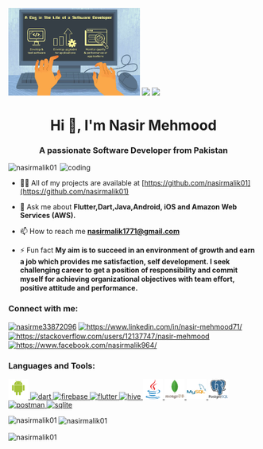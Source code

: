 <img src="portfolio_image.jpg" width=265, height:270> <img src="images/2.jpg" width=265, height:270> <img src="images/3.jpg" width=265, height:270>
<h1 align="center">Hi 👋, I'm Nasir Mehmood</h1>
<h3 align="center">A passionate Software Developer from Pakistan</h3>
<img align="right" alt="coding" width="400" src="https://user-images.githubusercontent.com/55389276/140866485-8fb1c876-9a8f-4d6a-98dc-08c4981eaf70.gif">
<p align="left"> <img src="https://komarev.com/ghpvc/?username=nasirmalik01&label=Profile%20views&color=0e75b6&style=flat" alt="nasirmalik01" /> </p>

- 👨‍💻 All of my projects are available at [https://github.com/nasirmalik01](https://github.com/nasirmalik01)

- 💬 Ask me about **Flutter,Dart,Java,Android, iOS and Amazon Web Services (AWS).**

- 📫 How to reach me **nasirmalik1771@gmail.com**

- ⚡ Fun fact **My aim is to succeed in an environment of growth and earn a job which provides me satisfaction, self development. I seek challenging career to get a position of responsibility and commit myself for achieving organizational objectives with team eﬀort, positive attitude and performance.**

<h3 align="left">Connect with me:</h3>
<p align="left">
<a href="https://twitter.com/nasirme33872096" target="blank"><img align="center" src="https://raw.githubusercontent.com/rahuldkjain/github-profile-readme-generator/master/src/images/icons/Social/twitter.svg" alt="nasirme33872096" height="30" width="40" /></a>
<a href="https://linkedin.com/in/https://www.linkedin.com/in/nasir-mehmood71/" target="blank"><img align="center" src="https://raw.githubusercontent.com/rahuldkjain/github-profile-readme-generator/master/src/images/icons/Social/linked-in-alt.svg" alt="https://www.linkedin.com/in/nasir-mehmood71/" height="30" width="40" /></a>
<a href="https://stackoverflow.com/users/https://stackoverflow.com/users/12137747/nasir-mehmood" target="blank"><img align="center" src="https://raw.githubusercontent.com/rahuldkjain/github-profile-readme-generator/master/src/images/icons/Social/stack-overflow.svg" alt="https://stackoverflow.com/users/12137747/nasir-mehmood" height="30" width="40" /></a>
<a href="https://fb.com/https://www.facebook.com/nasirmalik964/" target="blank"><img align="center" src="https://raw.githubusercontent.com/rahuldkjain/github-profile-readme-generator/master/src/images/icons/Social/facebook.svg" alt="https://www.facebook.com/nasirmalik964/" height="30" width="40" /></a>
</p>

<h3 align="left">Languages and Tools:</h3>
<p align="left"> <a href="https://developer.android.com" target="_blank" rel="noreferrer"> <img src="https://raw.githubusercontent.com/devicons/devicon/master/icons/android/android-original-wordmark.svg" alt="android" width="40" height="40"/> </a> <a href="https://dart.dev" target="_blank" rel="noreferrer"> <img src="https://www.vectorlogo.zone/logos/dartlang/dartlang-icon.svg" alt="dart" width="40" height="40"/> </a> <a href="https://firebase.google.com/" target="_blank" rel="noreferrer"> <img src="https://www.vectorlogo.zone/logos/firebase/firebase-icon.svg" alt="firebase" width="40" height="40"/> </a> <a href="https://flutter.dev" target="_blank" rel="noreferrer"> <img src="https://www.vectorlogo.zone/logos/flutterio/flutterio-icon.svg" alt="flutter" width="40" height="40"/> </a> <a href="https://hive.apache.org/" target="_blank" rel="noreferrer"> <img src="https://www.vectorlogo.zone/logos/apache_hive/apache_hive-icon.svg" alt="hive" width="40" height="40"/> </a> <a href="https://www.java.com" target="_blank" rel="noreferrer"> <img src="https://raw.githubusercontent.com/devicons/devicon/master/icons/java/java-original.svg" alt="java" width="40" height="40"/> </a> <a href="https://www.mongodb.com/" target="_blank" rel="noreferrer"> <img src="https://raw.githubusercontent.com/devicons/devicon/master/icons/mongodb/mongodb-original-wordmark.svg" alt="mongodb" width="40" height="40"/> </a> <a href="https://www.mysql.com/" target="_blank" rel="noreferrer"> <img src="https://raw.githubusercontent.com/devicons/devicon/master/icons/mysql/mysql-original-wordmark.svg" alt="mysql" width="40" height="40"/> </a> <a href="https://www.postgresql.org" target="_blank" rel="noreferrer"> <img src="https://raw.githubusercontent.com/devicons/devicon/master/icons/postgresql/postgresql-original-wordmark.svg" alt="postgresql" width="40" height="40"/> </a> <a href="https://postman.com" target="_blank" rel="noreferrer"> <img src="https://www.vectorlogo.zone/logos/getpostman/getpostman-icon.svg" alt="postman" width="40" height="40"/> </a> <a href="https://www.sqlite.org/" target="_blank" rel="noreferrer"> <img src="https://www.vectorlogo.zone/logos/sqlite/sqlite-icon.svg" alt="sqlite" width="40" height="40"/> </a> </p>

<p><img align="left" src="https://github-readme-stats.vercel.app/api/top-langs?username=nasirmalik01&show_icons=true&locale=en&layout=compact" alt="nasirmalik01" /></p>

<p>&nbsp;<img align="center" src="https://github-readme-stats.vercel.app/api?username=nasirmalik01&show_icons=true&locale=en" alt="nasirmalik01" /></p>

<p><img align="center" src="https://github-readme-streak-stats.herokuapp.com/?user=nasirmalik01&" alt="nasirmalik01" /></p>
